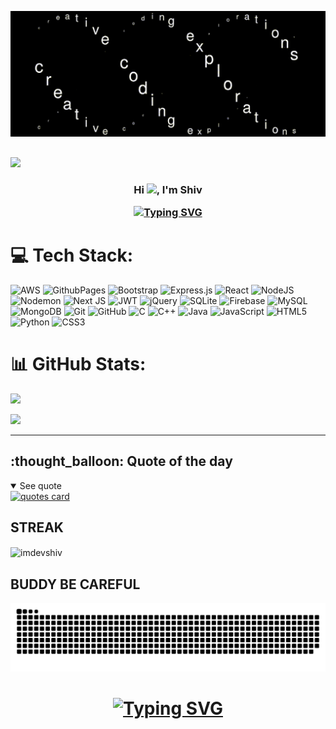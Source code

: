 ![coding gif](https://github.com/imdevshiv/imdevshiv/blob/main/coding%20exploration.gif)
##
[![](https://visitcount.itsvg.in/api?id=imdevshiv&icon=10&color=0)](https://visitcount.itsvg.in)
<h3 align="center">
<p>Hi <img src="https://media.giphy.com/media/hvRJCLFzcasrR4ia7z/giphy.gif" width="28">, I'm Shiv</p>
 <a href="https://git.io/typing-svg"><img src="https://readme-typing-svg.demolab.com?font=Poppins&pause=1000&color=00C647&center=true&width=435&height=100&lines=MASTER+IN+COMPUTER+APPLICATION+STUDENT;CRAVING+FOR+LEARNING" alt="Typing SVG" /></a>
</h3>



# 💻 Tech Stack:
![AWS](https://img.shields.io/badge/AWS-%23FF9900.svg?style=for-the-badge&logo=amazon-aws&logoColor=white) ![GithubPages](https://img.shields.io/badge/github%20pages-121013?style=for-the-badge&logo=github&logoColor=white) ![Bootstrap](https://img.shields.io/badge/bootstrap-%238511FA.svg?style=for-the-badge&logo=bootstrap&logoColor=white) ![Express.js](https://img.shields.io/badge/express.js-%23404d59.svg?style=for-the-badge&logo=express&logoColor=%2361DAFB) ![React](https://img.shields.io/badge/react-%2320232a.svg?style=for-the-badge&logo=react&logoColor=%2361DAFB) ![NodeJS](https://img.shields.io/badge/node.js-6DA55F?style=for-the-badge&logo=node.js&logoColor=white) ![Nodemon](https://img.shields.io/badge/NODEMON-%23323330.svg?style=for-the-badge&logo=nodemon&logoColor=%BBDEAD) ![Next JS](https://img.shields.io/badge/Next-black?style=for-the-badge&logo=next.js&logoColor=white) ![JWT](https://img.shields.io/badge/JWT-black?style=for-the-badge&logo=JSON%20web%20tokens) ![jQuery](https://img.shields.io/badge/jquery-%230769AD.svg?style=for-the-badge&logo=jquery&logoColor=white) ![SQLite](https://img.shields.io/badge/sqlite-%2307405e.svg?style=for-the-badge&logo=sqlite&logoColor=white) ![Firebase](https://img.shields.io/badge/firebase-a08021?style=for-the-badge&logo=firebase&logoColor=ffcd34) ![MySQL](https://img.shields.io/badge/mysql-4479A1.svg?style=for-the-badge&logo=mysql&logoColor=white) ![MongoDB](https://img.shields.io/badge/MongoDB-%234ea94b.svg?style=for-the-badge&logo=mongodb&logoColor=white) ![Git](https://img.shields.io/badge/git-%23F05033.svg?style=for-the-badge&logo=git&logoColor=white) ![GitHub](https://img.shields.io/badge/github-%23121011.svg?style=for-the-badge&logo=github&logoColor=white) ![C](https://img.shields.io/badge/c-%2300599C.svg?style=for-the-badge&logo=c&logoColor=white) ![C++](https://img.shields.io/badge/c++-%2300599C.svg?style=for-the-badge&logo=c%2B%2B&logoColor=white) ![Java](https://img.shields.io/badge/java-%23ED8B00.svg?style=for-the-badge&logo=openjdk&logoColor=white) ![JavaScript](https://img.shields.io/badge/javascript-%23323330.svg?style=for-the-badge&logo=javascript&logoColor=%23F7DF1E) ![HTML5](https://img.shields.io/badge/html5-%23E34F26.svg?style=for-the-badge&logo=html5&logoColor=white) ![Python](https://img.shields.io/badge/python-3670A0?style=for-the-badge&logo=python&logoColor=ffdd54) ![CSS3](https://img.shields.io/badge/css3-%231572B6.svg?style=for-the-badge&logo=css3&logoColor=white)


# 📊 GitHub Stats:
![](https://github-readme-stats.vercel.app/api?username=imdevshiv&theme=dark&hide_border=false&include_all_commits=false&count_private=false) 

![](https://github-readme-stats.vercel.app/api/top-langs/?username=imdevshiv&theme=dark&hide_border=false&include_all_commits=false&count_private=false&layout=compact)

---


<h2>:thought_balloon: Quote of the day</h2>
<details open>
<summary>See quote</summary>
    <a href="https://github.com/piyushsuthar/github-readme-quotes">
        <img src="https://quotes-github-readme.vercel.app/api?type=horizontal&theme=tokyonight" alt="quotes card">
    </a>
</details>

## STREAK

<p><img align="center" src="https://github-readme-streak-stats.herokuapp.com/?user=imdevshiv&theme=dark" alt="imdevshiv" /></p>


## BUDDY BE CAREFUL
<picture>
  <source media="(prefers-color-scheme: dark)" srcset="https://raw.githubusercontent.com/imdevshiv/imdevshiv/output/github-contribution-grid-snake-dark.svg">
  <source media="(prefers-color-scheme: light)" srcset="https://raw.githubusercontent.com/imdevshiv/imdevshiv/output/github-contribution-grid-snake.svg">
  <img alt="github contribution grid snake animation" src="https://raw.githubusercontent.com/imdevshiv/imdevshiv/output/github-contribution-grid-snake.svg">
</picture>

##
<h1 align="center">
       <a href="https://git.io/typing-svg"><img src="https://readme-typing-svg.demolab.com?font=Fira+Code&size=30&pause=1000&color=F75ABF&center=true&vCenter=true&width=435&height=100&lines=THANK+YOU" alt="Typing SVG" /></a>

</h1>
